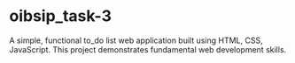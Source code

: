 # oibsip_task-3
A simple, functional to_do list web application built using HTML, CSS, JavaScript. This project demonstrates fundamental web development skills.
